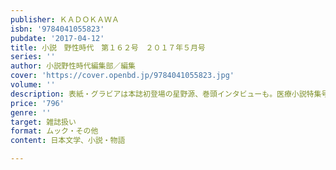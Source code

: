 ```yaml
---
publisher: ＫＡＤＯＫＡＷＡ
isbn: '9784041055823'
pubdate: '2017-04-12'
title: 小説　野性時代　第１６２号　２０１７年５月号
series: ''
author: 小説野性時代編集部／編集
cover: 'https://cover.openbd.jp/9784041055823.jpg'
volume: ''
description: 表紙・グラビアは本誌初登場の星野源、巻頭インタビューも。医療小説特集号
price: '796'
genre: ''
target: 雑誌扱い
format: ムック・その他
content: 日本文学、小説・物語

---
```

